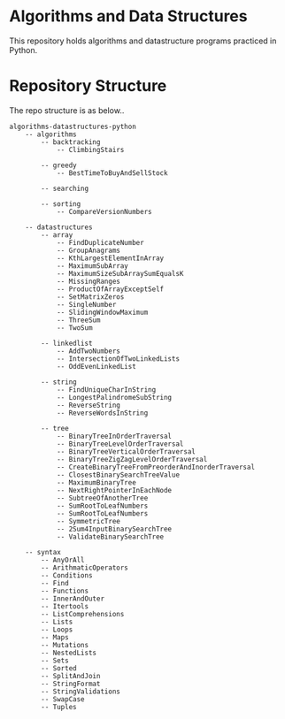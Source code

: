 # Algorithms and Data Structures

This repository holds algorithms and datastructure programs practiced in Python.

# Repository Structure
The repo structure is as below..

    algorithms-datastructures-python
        -- algorithms
            -- backtracking
                -- ClimbingStairs
                
            -- greedy
                -- BestTimeToBuyAndSellStock
                
            -- searching
            
            -- sorting
                -- CompareVersionNumbers
                
        -- datastructures
            -- array
                -- FindDuplicateNumber
                -- GroupAnagrams
                -- KthLargestElementInArray
                -- MaximumSubArray
                -- MaximumSizeSubArraySumEqualsK
                -- MissingRanges
                -- ProductOfArrayExceptSelf
                -- SetMatrixZeros
                -- SingleNumber
                -- SlidingWindowMaximum
                -- ThreeSum
                -- TwoSum
                
            -- linkedlist
                -- AddTwoNumbers
                -- IntersectionOfTwoLinkedLists
                -- OddEvenLinkedList
                
            -- string
                -- FindUniqueCharInString
                -- LongestPalindromeSubString
                -- ReverseString
                -- ReverseWordsInString
                
            -- tree
                -- BinaryTreeInOrderTraversal
                -- BinaryTreeLevelOrderTraversal
                -- BinaryTreeVerticalOrderTraversal
                -- BinaryTreeZigZagLevelOrderTraversal
                -- CreateBinaryTreeFromPreorderAndInorderTraversal
                -- ClosestBinarySearchTreeValue
                -- MaximumBinaryTree
                -- NextRightPointerInEachNode
                -- SubtreeOfAnotherTree
                -- SumRootToLeafNumbers
                -- SumRootToLeafNumbers
                -- SymmetricTree
                -- 2Sum4InputBinarySearchTree
                -- ValidateBinarySearchTree
        
        -- syntax
            -- AnyOrAll
            -- ArithmaticOperators
            -- Conditions
            -- Find
            -- Functions
            -- InnerAndOuter
            -- Itertools
            -- ListComprehensions
            -- Lists
            -- Loops
            -- Maps
            -- Mutations
            -- NestedLists
            -- Sets
            -- Sorted
            -- SplitAndJoin
            -- StringFormat
            -- StringValidations
            -- SwapCase
            -- Tuples